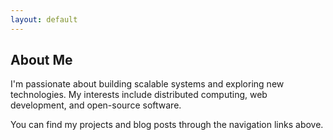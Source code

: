 ```yaml
---
layout: default
---
```


## About Me

I'm passionate about building scalable systems and exploring new technologies. My interests include distributed computing, web development, and open-source software.

You can find my projects and blog posts through the navigation links above.
